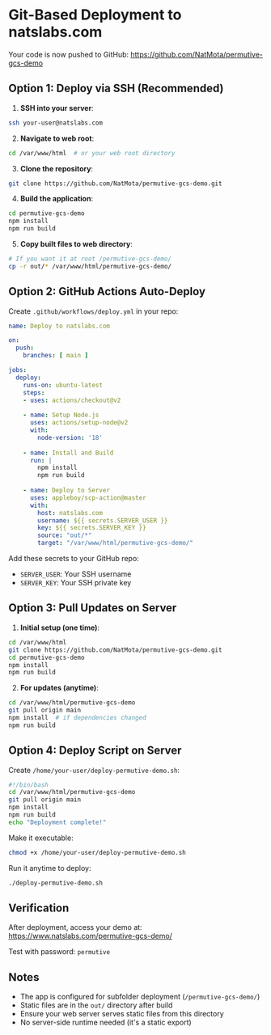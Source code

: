 # Git-Based Deployment to natslabs.com

Your code is now pushed to GitHub: https://github.com/NatMota/permutive-gcs-demo

## Option 1: Deploy via SSH (Recommended)

1. **SSH into your server**:
```bash
ssh your-user@natslabs.com
```

2. **Navigate to web root**:
```bash
cd /var/www/html  # or your web root directory
```

3. **Clone the repository**:
```bash
git clone https://github.com/NatMota/permutive-gcs-demo.git
```

4. **Build the application**:
```bash
cd permutive-gcs-demo
npm install
npm run build
```

5. **Copy built files to web directory**:
```bash
# If you want it at root /permutive-gcs-demo/
cp -r out/* /var/www/html/permutive-gcs-demo/
```

## Option 2: GitHub Actions Auto-Deploy

Create `.github/workflows/deploy.yml` in your repo:

```yaml
name: Deploy to natslabs.com

on:
  push:
    branches: [ main ]

jobs:
  deploy:
    runs-on: ubuntu-latest
    steps:
    - uses: actions/checkout@v2
    
    - name: Setup Node.js
      uses: actions/setup-node@v2
      with:
        node-version: '18'
        
    - name: Install and Build
      run: |
        npm install
        npm run build
        
    - name: Deploy to Server
      uses: appleboy/scp-action@master
      with:
        host: natslabs.com
        username: ${{ secrets.SERVER_USER }}
        key: ${{ secrets.SERVER_KEY }}
        source: "out/*"
        target: "/var/www/html/permutive-gcs-demo/"
```

Add these secrets to your GitHub repo:
- `SERVER_USER`: Your SSH username
- `SERVER_KEY`: Your SSH private key

## Option 3: Pull Updates on Server

1. **Initial setup (one time)**:
```bash
cd /var/www/html
git clone https://github.com/NatMota/permutive-gcs-demo.git
cd permutive-gcs-demo
npm install
npm run build
```

2. **For updates (anytime)**:
```bash
cd /var/www/html/permutive-gcs-demo
git pull origin main
npm install  # if dependencies changed
npm run build
```

## Option 4: Deploy Script on Server

Create `/home/your-user/deploy-permutive-demo.sh`:

```bash
#!/bin/bash
cd /var/www/html/permutive-gcs-demo
git pull origin main
npm install
npm run build
echo "Deployment complete!"
```

Make it executable:
```bash
chmod +x /home/your-user/deploy-permutive-demo.sh
```

Run it anytime to deploy:
```bash
./deploy-permutive-demo.sh
```

## Verification

After deployment, access your demo at:
https://www.natslabs.com/permutive-gcs-demo/

Test with password: `permutive`

## Notes

- The app is configured for subfolder deployment (`/permutive-gcs-demo/`)
- Static files are in the `out/` directory after build
- Ensure your web server serves static files from this directory
- No server-side runtime needed (it's a static export)